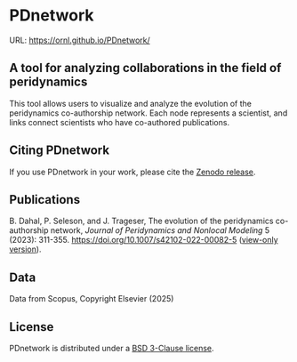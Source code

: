 # PDnetwork
URL: https://ornl.github.io/PDnetwork/

## A tool for analyzing collaborations in the field of peridynamics
This tool allows users to visualize and analyze the evolution of the peridynamics co-authorship network. Each node represents a scientist, and links connect scientists who have co-authored publications.

## Citing PDnetwork
If you use PDnetwork in your work, please cite the [Zenodo release](https://zenodo.org/records/16897786).

## Publications
B. Dahal, P. Seleson, and J. Trageser, The evolution of the peridynamics co-authorship network, *Journal of Peridynamics and Nonlocal Modeling* 5 (2023): 311-355. https://doi.org/10.1007/s42102-022-00082-5 ([view-only version](https://rdcu.be/cRvai)).

## Data
Data from Scopus, Copyright Elsevier (2025)

## License
PDnetwork is distributed under a [BSD 3-Clause license](LICENSE).
